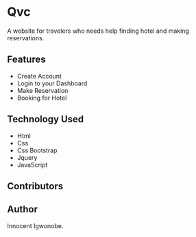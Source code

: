 # Qvc

A website for travelers who needs help finding hotel and making reservations.

## Features

* Create Account
* Login to your Dashboard
* Make Reservation
* Booking for Hotel

## Technology Used

* Html
* Css
* Css Bootstrap
* Jquery
* JavaScript

## Contributors

## Author

Innocent Igwonobe.